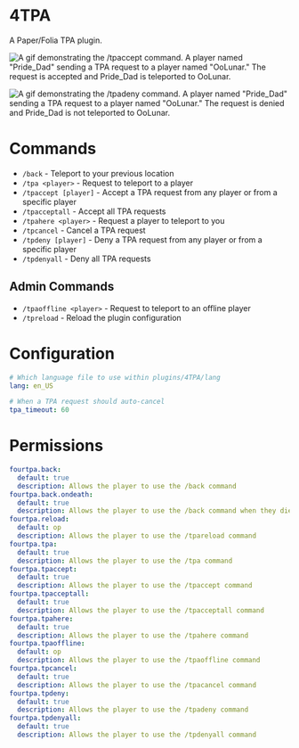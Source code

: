 # 4TPA

A Paper/Folia TPA plugin.

![A gif demonstrating the /tpaccept command. A player named "Pride_Dad" sending a TPA request to a player named "OoLunar." The request is accepted and Pride_Dad is teleported to OoLunar.](./res/tpa.gif)

![A gif demonstrating the /tpadeny command. A player named "Pride_Dad" sending a TPA request to a player named "OoLunar." The request is denied and Pride_Dad is not teleported to OoLunar.](./res/tpadeny.gif)

# Commands

- `/back` - Teleport to your previous location
- `/tpa <player>` - Request to teleport to a player
- `/tpaccept [player]` - Accept a TPA request from any player or from a specific player
- `/tpacceptall` - Accept all TPA requests
- `/tpahere <player>` - Request a player to teleport to you
- `/tpcancel` - Cancel a TPA request
- `/tpdeny [player]` - Deny a TPA request from any player or from a specific player
- `/tpdenyall` - Deny all TPA requests

## Admin Commands
- `/tpaoffline <player>` - Request to teleport to an offline player
- `/tpreload` - Reload the plugin configuration

# Configuration

```yml
# Which language file to use within plugins/4TPA/lang
lang: en_US

# When a TPA request should auto-cancel
tpa_timeout: 60
```

# Permissions

```yml
fourtpa.back:
  default: true
  description: Allows the player to use the /back command
fourtpa.back.ondeath:
  default: true
  description: Allows the player to use the /back command when they die
fourtpa.reload:
  default: op
  description: Allows the player to use the /tpareload command
fourtpa.tpa:
  default: true
  description: Allows the player to use the /tpa command
fourtpa.tpaccept:
  default: true
  description: Allows the player to use the /tpaccept command
fourtpa.tpacceptall:
  default: true
  description: Allows the player to use the /tpacceptall command
fourtpa.tpahere:
  default: true
  description: Allows the player to use the /tpahere command
fourtpa.tpaoffline:
  default: op
  description: Allows the player to use the /tpaoffline command
fourtpa.tpcancel:
  default: true
  description: Allows the player to use the /tpacancel command
fourtpa.tpdeny:
  default: true
  description: Allows the player to use the /tpadeny command
fourtpa.tpdenyall:
  default: true
  description: Allows the player to use the /tpdenyall command
```